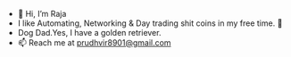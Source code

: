 - 👋 Hi, I’m Raja
- I like Automating, Networking & Day trading shit coins in my free time. :rocket:
- Dog Dad.Yes, I have a golden retriever. 
- 📫 Reach me at prudhvir8901@gmail.com

<!---
raja-prudhvi/raja-prudhvi is a ✨ special ✨ repository because its `README.md` (this file) appears on your GitHub profile.
You can click the Preview link to take a look at your changes.
--->
